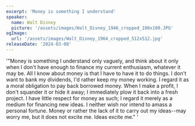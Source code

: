 ```yaml
---
excerpt: 'Money is something I understand'
speaker:
  name: Walt Disney
  picture: '/assets/images/Walt_Disney_1946_cropped_100x100.JPG'
ogImage:
  url: '/assets/images/Walt_Disney_1964_cropped_512x512.jpg'
releaseDate: '2024-03-08'
---
```


'"Money is something I understand only vaguely, and think about it only when I don't have enough to finance my current enthusiasm, whatever it may be. All I know about money is that I have to have it to do things. I don't want to bank my dividends, I'd rather keep my money working. I regard it as a moral obligation to pay back borrowed money. When I make a profit, I don't squander it or hide it away; I immediately plow it back into a fresh project. I have little respect for money as such; I regard it merely as a medium for financing new ideas. I neither wish nor intend to amass a personal fortune. Money or rather the lack of it to carry out my ideas--may worry me, but it does not excite me. Ideas excite me."'
